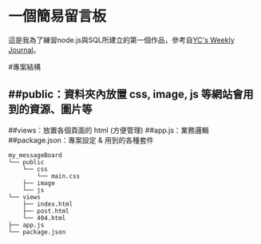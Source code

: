 一個簡易留言板
===
這是我為了練習node.js與SQL所建立的第一個作品，參考自[YC's Weekly Journal](https://ycjhuo.gitlab.io/blogs/NodeJS-Express-Build-Bulletins.html)。

#專案結構

##public：資料夾內放置 css, image, js 等網站會用到的資源、圖片等
---
##views：放置各個頁面的 html (方便管理)
##app.js：業務邏輯
##package.json：專案設定 & 用到的各種套件

```
my_messageBoard
└── public
    └── css
        └── main.css
    ├── image
    └── js
└── views
    ├── index.html
    ├── post.html
    └── 404.html
├── app.js
└── package.json
```
